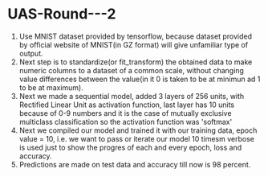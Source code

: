 # UAS-Round---2
1) Use MNIST dataset provided by tensorflow, because dataset provided by official website of MNIST(in GZ format) will give unfamiliar type of output.
2) Next step is to standardize(or fit_transform) the obtained data to make numeric columns to a dataset of a common scale, without changing value differences between the value(in it 0 is taken to be at minimun ad 1 to be at maximum).
3) Next we made a sequential model, added 3 layers of 256 units, with Rectified Linear Unit as activation function, last layer has 10 units because of 0-9 numbers and it is the case of mutually exclusive multiclass classification so the activation function was 'softmax'
4) Next we compiled our model and trained it with our training data, epoch value = 10, i.e. we want to pass or iterate our model 10 timesm verbose is used just to show the progres of each and every epoch, loss and accuracy.
5) Predictions are made on test data and accuracy till now is 98 percent.

